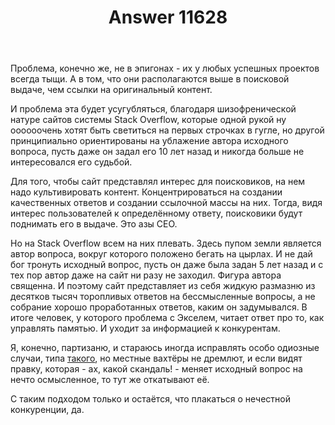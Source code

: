 ﻿---
title: "Answer 11628"
se.owner.user_id: 179379
se.owner.display_name: "Ипатьев"
se.owner.link: "https://ru.meta.stackoverflow.com/users/179379/%d0%98%d0%bf%d0%b0%d1%82%d1%8c%d0%b5%d0%b2"
se.answer_id: 11628
se.question_id: 8267
se.post_type: answer
se.is_accepted: False
---
<p>Проблема, конечно же, не в эпигонах - их у любых успешных проектов всегда тыщи. А в том, что они располагаются выше в поисковой выдаче, чем ссылки на оригинальный контент.</p>
<p>И проблема эта будет усугубляться, благодаря шизофренической натуре сайтов системы Stack Overflow, которые одной рукой ну оооооочень хотят быть светиться на первых строчках в гугле, но другой принципиально ориентированы на ублажение автора исходного вопроса, пусть даже он задал его 10 лет назад и никогда больше не интересовался его судьбой.</p>
<p>Для того, чтобы сайт представлял интерес для поисковиков, на нем надо культивировать контент. Концентрироваться на создании качественных ответов и создании ссылочной массы на них. Тогда, видя интерес пользователей к определённому ответу, поисковики будут поднимать его в выдаче. Это азы СЕО.</p>
<p>Но на Stack Overflow всем на них плевать. Здесь пупом земли является автор вопроса, вокруг которого положено бегать на цырлах. И не дай бог тронуть исходный вопрос, пусть он даже была задан 5 лет назад и с тех пор автор даже на сайт ни разу не заходил. Фигура автора священна. И поэтому сайт представляет из себя жидкую размазню  из десятков тысяч торопливых ответов на бессмысленные вопросы, а не собрание хорошо проработанных ответов, каким он задумывался. В итоге человек, у которого проблема с Экселем, читает ответ про то, как управлять памятью. И уходит за информацией к конкурентам.</p>
<p>Я, конечно, партизаню, и стараюсь иногда исправлять особо одиозные случаи, типа <a href="https://ru.stackoverflow.com/posts/336359/revisions">такого</a>, но местные вахтёры не дремлют, и если видят правку, которая - ах, какой скандаль! - меняет исходный вопрос на нечто осмысленное, то тут же откатывают её.</p>
<p>С таким подходом только и остаётся, что плакаться о нечестной конкуренции, да.</p>
